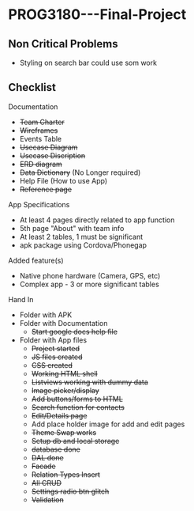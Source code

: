 # PROG3180---Final-Project
## Non Critical Problems 
- Styling on search bar could use som work

## Checklist

Documentation
- ~~Team Charter~~
- ~~Wireframes~~
- Events Table
- ~~Usecase Diagram~~
- ~~Usecase Discription~~
- ~~ERD diagram~~
- ~~Data Dictionary~~ (No Longer required)
- Help File (How to use App)
- ~~Reference page~~

App Specifications
- At least 4 pages directly related to app function
- 5th page "About" with team info
- At least 2 tables, 1 must be significant
- apk package using Cordova/Phonegap

Added feature(s)
- Native phone hardware (Camera, GPS, etc)
- Complex app - 3 or more significant tables

Hand In
- Folder with APK
- Folder with Documentation
  - ~~Start google docs help file~~
- Folder with App files
  - ~~Project started~~
  - ~~JS files created~~
  - ~~CSS created~~
  - ~~Working HTML shell~~
  - ~~Listviews working with dummy data~~
  - ~~Image picker/display~~
  - ~~Add buttons/forms to HTML~~
  - ~~Search function for contacts~~
  - ~~Edit/Details page~~
  - Add place holder image for add and edit pages
  - ~~Theme Swap works~~
  - ~~Setup db and local storage~~
  - ~~database done~~
  - ~~DAL done~~
  - ~~Facade~~
  - ~~Relation Types Insert~~
  - ~~All CRUD~~
  - ~~Settings radio btn glitch~~
  - ~~Validation~~
